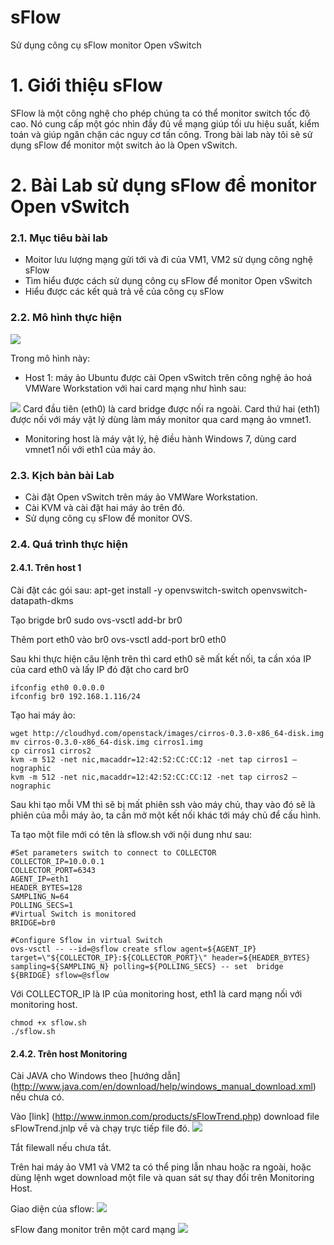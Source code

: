 sFlow
=============

Sử dụng công cụ sFlow monitor Open vSwitch

# 1. Giới thiệu sFlow  

SFlow là một công nghệ cho phép chúng ta có thể monitor switch tốc độ cao. Nó cung cấp một góc nhìn đầy đủ về mạng giúp tối ưu hiệu suất, kiểm toán và giúp ngăn chặn các nguy cơ tấn công.
Trong bài lab này tôi sẽ sử dụng sFlow để monitor một switch ảo là Open vSwitch.

# 2. Bài Lab sử dụng sFlow để monitor Open vSwitch

### 2.1. Mục tiêu bài lab
- Moitor lưu lượng mạng gửi tới và đi của VM1, VM2 sử dụng công nghệ sFlow
- Tìm hiểu được cách sử dụng công cụ sFlow để monitor Open vSwitch
- Hiểu được các kết quả trả về của công cụ sFlow

### 2.2. Mô hình thực hiện

<img src=http://i.imgur.com/EW5DHrj.png>

Trong mô hình này:

- Host 1: máy ảo Ubuntu được cài Open vSwitch trên công nghệ ảo hoá VMWare Workstation với hai card mạng như hình sau:
<img src=http://i.imgur.com/Uq02EEs.png>
Card đầu tiên (eth0) là card bridge được nối ra ngoài.
Card thứ hai (eth1) được nối với máy vật lý dùng làm máy monitor qua card mạng ảo vmnet1.

- Monitoring host là máy vật lý, hệ điều hành Windows 7, dùng card vmnet1 nối với eth1 của máy ảo.

### 2.3. Kịch bản bài Lab

- Cài đặt Open vSwitch trên máy ảo VMWare Workstation.
- Cài KVM và cài đặt hai máy ảo trên đó.
- Sử dụng công cụ sFlow để monitor OVS.

### 2.4. Quá trình thực hiện

#### 2.4.1. Trên host 1

Cài đặt các gói sau:
    apt-get install -y openvswitch-switch openvswitch-datapath-dkms

Tạo brigde br0
    sudo ovs-vsctl add-br br0
    
Thêm port eth0 vào br0
    ovs-vsctl add-port br0 eth0
    
Sau khi thực hiện câu lệnh trên thì card eth0 sẽ mất kết nối, ta cần xóa IP của card eth0 và lấy IP đó đặt cho card br0

    ifconfig eth0 0.0.0.0
    ifconfig br0 192.168.1.116/24
    
Tạo hai máy ảo:

    wget http://cloudhyd.com/openstack/images/cirros-0.3.0-x86_64-disk.img
    mv cirros-0.3.0-x86_64-disk.img cirros1.img
    cp cirros1 cirros2
    kvm -m 512 -net nic,macaddr=12:42:52:CC:CC:12 -net tap cirros1 –nographic
    kvm -m 512 -net nic,macaddr=12:42:52:CC:CC:12 -net tap cirros2 –nographic

Sau khi tạo mỗi VM thì sẽ bị mất phiên ssh vào máy chủ, thay vào đó sẽ là phiên của mỗi máy ảo, ta cần mở một kết nối khác tới máy chủ để cấu hình.

Ta tạo một file mới có tên là sflow.sh với nội dung như sau:

    #Set parameters switch to connect to COLLECTOR
    COLLECTOR_IP=10.0.0.1
    COLLECTOR_PORT=6343
    AGENT_IP=eth1
    HEADER_BYTES=128
    SAMPLING_N=64
    POLLING_SECS=1
    #Virtual Switch is monitored
    BRIDGE=br0
    
    #Configure Sflow in virtual Switch
    ovs-vsctl -- --id=@sflow create sflow agent=${AGENT_IP} target=\"${COLLECTOR_IP}:${COLLECTOR_PORT}\" header=${HEADER_BYTES} sampling=${SAMPLING_N} polling=${POLLING_SECS} -- set  bridge ${BRIDGE} sflow=@sflow

Với COLLECTOR_IP là IP của monitoring host, eth1 là card mạng nối với monitoring host.

    chmod +x sflow.sh
    ./sflow.sh
    
#### 2.4.2. Trên host Monitoring

Cài JAVA cho Windows theo [hướng dẫn] (http://www.java.com/en/download/help/windows_manual_download.xml) nếu chưa có.

Vào [link] (http://www.inmon.com/products/sFlowTrend.php) download file sFlowTrend.jnlp về và chạy trực tiếp file đó.
<img src=http://i.imgur.com/igp1f9P.png>

Tắt filewall nếu chưa tắt.

Trên hai máy ảo VM1 và VM2 ta có thể ping lẫn nhau hoặc ra ngoài, hoặc dùng lệnh wget download một file và quan sát sự thay đổi trên Monitoring Host.

Giao diện của sflow:
<img src=http://i.imgur.com/Nsz1GXH.png>

sFlow đang monitor trên một card mạng
<img src=http://i.imgur.com/CviElL6.png>
